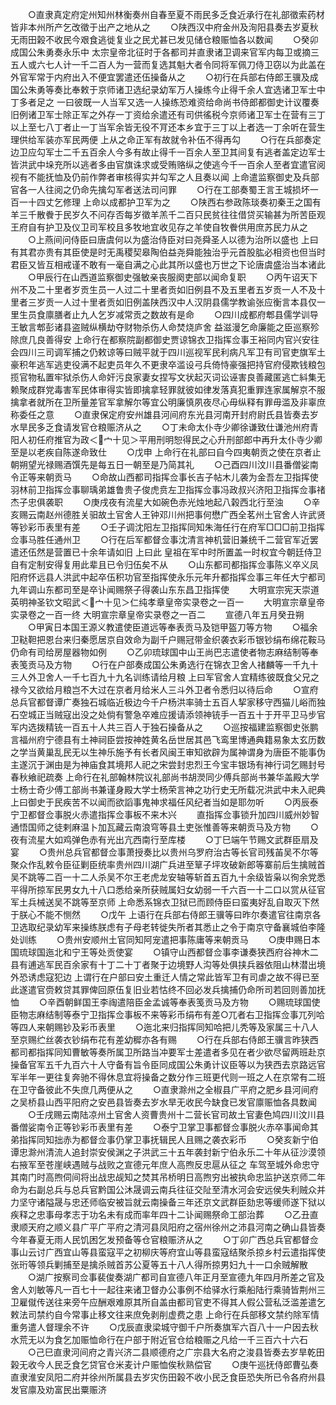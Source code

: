 <!-- { "loadSidebar": true } -->
　　○直隶真定府定州知州林衡奏州自春至夏不雨民多乏食近承行在礼部徵索药材皆非本州所产乞改徵于出产之地从之
　　○陕西汉中府金州及洵阳县奏去岁夏秋无雨田榖不收民今艰食逃徙复业之民尤甚已发见储仓粮赈恤各以数闻
　　○癸卯成国公朱勇奏永乐中  太宗皇帝北征时于各都司并直隶诸卫调来官军内每卫或摘三五人或六七人计一千二百人为一营而复选其魁大者令同将军佩刀侍卫窃以为此盖在外官军常于内府出入不便宜罢遣还伍操备从之
　　○初行在兵部右侍郎王骥及成国公朱勇等奏比奉敕于京师诸卫选纪录幼军万人操练今止得千余人宜选诸卫军士中丁多者足之  一曰彼既一人当军又选一人操练恐难资给命尚书侍郎都御史计议覆奏旧例诸卫军士除正军之外存一丁资给余遣还有司供徭税今京师诸卫军士在营有三丁以上至七八丁者止一丁当军余皆无役不肎还本乡宜于三丁以上者选一丁余听在营生理供给军装亦军民两便  上从之命正军有故就令补伍不得再勾
　　○行在兵部奏定边卫应勾军士二千五百余人今多有故止得千一百余人至卫其间复有逃者盖定边军士皆洪武中垛充所以逃者多由官旗诛求或受贿赂纵之使逃今千一百余人至者宜遣官阅视有不能抚恤及仍前作弊者审核得实并勾军之人且奏以闻  上命遣监察御史及兵部官各一人往阅之仍命先擒勾军者送法司问罪
　　○行在工部奏蜀王言王城损坏一百一十四丈乞修理  上命以成都护卫军为之
　　○陕西右参政陈琰奏初秦王之国有羊三千散餋于民岁久不问存否每岁徵羊羔千二百只民贫往往借贷买输甚为所苦臣观王府自有护卫及仪卫司军校且多牧地宜收见存之羊使自牧餋供用庶苏民力从之
　　○上燕间问侍臣曰唐虞何以为盛治侍臣对曰尧舜圣人以德为治所以盛也  上曰有其君亦贵有其臣使是时无禹稷契皋陶伯益尧舜能独治乎元首股肱必相资也但当时君臣又皆互相戒谨不敢有一毫自满之心此其所以盛也万世之下论唐虞盛治当本诸此
　　○甲辰行在山西道监察御史强敏亲丧服阕吏部以闻命复职
　　○丙午诏天下州不及二十里者岁贡生员一人过二十里者贡如旧例县不及五里者五岁贡一人不及十里者三岁贡一人过十里者贡如旧例盖陕西汉中人汉阴县儒学教谕张应衡言本县仅一里生员食廪膳者止九人乞岁减常贡之数故有是命
　　○四川成都府郫县儒学训导王敏言郫彭诸县盗贼纵横劫夺财物杀伤人命焚烧庐舍  益滋漫乞命廉能之臣巡察殄除庶几良善得安  上命行在都察院副都御史贾谅锦衣卫指挥佥事王裕同内官兴安往会四川三司调军捕之仍敕谅等曰贼平就于四川巡视军民利病凡军卫有司官吏旗军土豪积年逃军逃吏役满不起吏员年久不更隶卒滥设弓兵倚恃豪强把持官府侵欺钱粮包揽官物私置牢狱杀伤人命奸污良家妻女捏写文状起灭词讼诬害良善藏匿逃亡紏集无赖聚成群党毒害军民体审得实皆即擒拿轻罪就彼如律发落真犯重罪连家属解京不服擒拿者就所在卫所量差官军拿解尔等宜公明廉慎夙夜尽心毋纵释有罪毋滥及非辜庶称委任之意
　　○直隶保定府安州雄县河间府东光县河南开封府尉氏县皆奏去岁水旱民多乏食请发官仓粮赈济从之
　　○丁未命太仆寺少卿徐谦致仕谦池州府青阳人初任府推官为政＜宀十见＞平用刑明恕得民之心升刑部郎中再升太仆寺少卿至是以老疾自陈遂命致仕
　　○戊申  上命行在礼部曰自今四夷朝贡之使在京者止朝朔望光禄赐酒馔先是每五日一朝至是乃简其礼
　　○己酉四川汶川县番僧娑南令正等来朝贡马
　　○命故山西都司指挥佥事长吉子帖木儿袭为金吾左卫指挥使羽林前卫指挥佥事聊瑀弟雄鲁贵子俊虎贲左卫指挥佥事冯政叔兴济阳卫指挥佥事禇杰子忠俱袭职
　　○庚戌夜有流星大如碗色赤光烛地起八榖西北行至浊
　　○辛亥赐云南赵州德胜关驲故土官舍人王钟邓川州把事何懋广西全茗州土官舍人许武贤等钞彩币表里有差
　　○壬子调沈阳左卫指挥同知朱海任行在府军□□□前卫指挥佥事马胜任通州卫
　　○行在后军都督佥事沈清言神机营旧兼统千二营官军近罢遣还伍然是营置已十余年请如旧  上曰此  皇祖在军中时所置盖一时权宜今朝廷侍卫自有定制安得复用此辈且已令归伍矣不从
　　○山东都司都指挥佥事陈义卒义凤阳府怀远县人洪武中起卒伍积功官至指挥使永乐元年升都指挥佥事三年任大宁都司九年调山东都司至是卒讣闻赐祭子得袭山东东昌卫指挥使
　　大明宣宗宪天崇道英明神圣钦文昭武＜宀十见＞仁纯孝章皇帝实录卷之一百一
　　大明宣宗章皇帝实录卷之一百一终
大明宣宗章皇帝实录卷之一百二
　　宣德八年五月癸丑朔
　　○甲寅日本国王源义教遣使臣道远等奉表贡马及铠甲盔刀等方物
　　○福余卫鞑靼把恩台来归秦愿居京自效命为副千户赐冠带金织袭衣彩币银钞绢布绵花鞍马仍命有司给房屋器物如例
　　○乙卯琉球国中山王尚巴志遣使者物志麻结制等奉表笺贡马及方物
　　○行在户部奏成国公朱勇选行在锦衣卫舍人禇麟等一千九十三人外卫舍人一千七百九十九名训练请给月粮  上曰军官舍人宜精练彼既食父兄之禄今又欲给月粮岂不大过在京者月给米人三斗外卫者令悉归以待后命
　　○宣府总兵官都督谭广奏独石城临近极边今千户杨洪率骑士五百人挈家移守西猫儿峪而独石空城正当贼寇出没之处倘有警急卒难应援请添领神铳手一百五十于开平卫马步官军内选拨精铳一百五十人共三百人于独石操备从之
　　○巡按福建监察御史张鹏言福州府宁德县有土神祠臣尝按神姓黄名岳世居其邑飞鸾里博通典籍易象太玄历数之学当黄巢乱民无以生神乐施予有长者风闽王审知欲辟为属神谓身为唐臣不能事伪主遂沉于渊由是为神庙食其境邦人祀之宋尝封忠烈王今宝丰银场有神行词乞赐封号春秋飨祀疏奏  上命行在礼部翰林院议礼部尚书胡濙同少傅兵部尚书兼华盖殿大学士杨士奇少傅工部尚书兼谨身殿大学士杨荣言神之功行史无所载况洪武中未入祀典  上曰御史于民疾苦不以闻而欲謟事鬼神求福任风纪者当如是耶勿听
　　○丙辰泰宁卫都督佥事脱火赤遣指挥佥事板不来木兴
　　直指挥佥事锁升加四川威州妙智通悟国师之徒剌麻温卜加瓦藏云南浪穹等县土吏张惟善等来朝贡马及方物
　　○夜有流星大如鸡弹色赤有光出亢西南行至库楼
　　○丁巳端午节赐文武群臣扇及宴
　　○贵州总兵官都督佥事萧授奏比以贵州乌罗府治古等长官司残苖吴不尔等聚众作乱敕令臣征剿臣统率贵州四川湖广兵进至筸子坪攻破新郎等寨前后生擒贼首吴不跳等二百一十二人杀吴不尔王老虎龙安轴等斩首五百九十余级皆枭以徇余党悉平得所掠军民男女九十八口悉给亲所获贼属妇女幼弱一千六百一十二口以赏从征官军土兵械送吴不跳等至京师  上命悉系锦衣卫狱已而顾侍臣曰蛮夷好乱自取灭下然于朕心不能不恻然
　　○戊午  上语行在兵部右侍郎王骥等曰昨尔奏遣官往南京各卫选取纪录幼军来操练朕虑有子母老转徙失所者其悉止之令于南京守备襄城伯李隆处训练
　　○贵州安顺州土官同知阿宠遣把事陈庸等来朝贡马
　　○庚申赐日本国琉球国迤北和宁王等处贡使宴
　　○镇守山西都督佥事李谦奏狭西府谷神木二县有逋逃军民百余家有十丁二十丁者聚于边境野人沟等处俱挟兵器依阻山林潜出境外恐诱虑寇犯边  上谓行在户部曰安土重迁人情之常此皆军卫有司虐之故不得已至此遂遣官赍敕贷其罪俾回原伍复旧业若怙终不回必发兵擒捕仍命所司若回则善加抚恤
　　○辛酉朝鲜国王李祹遣陪臣金孟诚等奉表笺贡马及方物
　　○赐琉球国使臣物志麻结制等泰宁卫指挥佥事板不来等彩币绢布有差○兀者右卫指挥佥事兀列哈等四人来朝赐钞及彩币表里
　　○迤北来归指挥同知哈把儿秃等及家属三十八人至京赐纻丝袭衣钞绢布花有差幼穉亦各有赐
　　○行在兵部右侍郎王骥言昨狭西都司都指挥同知曹敏等奏所属卫所路当冲要军士差遣者多见在者少欲尽留两班赴京操备官军五千九百六十人守备有旨令臣同成国公朱勇计议臣等以为狭西去京路远官军半年一更往复奔驰不得休息宜将操备之数分作三班更代则一班之人在京常有二班在卫守备彼此不失庶几两便从之
　　○直隶滁州之全椒县广平府之肥乡县河间府之吴桥县山西平阳府之安邑县皆奏去岁水旱无收民今缺食已发官廪赈恤各具数闻
　　○壬戌赐云南陆凉州土官舍人资曹贵州十二营长官司故土官妻色鸠四川汶川县番僧娑南令正等钞彩币表里有差
　　○泰宁卫掌卫事都督佥事脱火赤卒事闻命其弟指挥同知拙赤为都督佥事仍掌卫事抚辑民人且赐之袭衣彩币
　　○癸亥新宁伯谭忠滁州清流人追封崇安侯渊之子洪武三十五年袭封新宁伯永乐二十年从征沙漠领右掖军至苍崖峡遇贼与战败之宣德元年庶人高煦反忠扈从征之  车驾至城外命忠守其南门时高煦伺间将出战忠觇知之焚其吊桥明日高煦穷出被执命忠监护送京师二年命为右副总兵与总兵官黔国公沐晟调云南兵往征交阯至清水河会安远侯失利贼众并力坚守诸隘晟与忠还师临安被旨就云南操备三年还京文武群臣劾忠等缓师遂下狱以疾释之忠事母孝志于功名未有成而率年四十二讣闻赐祭命工部治葬
　　○乙丑直隶顺天府之顺义县广平广平府之清河县凤阳府之宿州徐州之沛县河南之确山县皆奏今年春夏无雨人民饥困乞发预备等仓官粮赈济从之
　　○丁卯广西总兵官都督佥事山云讨广西宜山等县蛮寇平之初柳庆等府宜山等县蛮寇结聚杀掠乡村云遣指挥使张珩等领兵剿捕至是擒杀贼首苏公夏等五十八人得所掠男妇九十一口余贼解散
　　○湖广按察司佥事裴俊奏湖广都司自宣德八年正月至宣德九年四月所差之官及舍人刘敏等凡一百七十一起往来诸卫督办公事例不给驿水行乘船陆行乘骑皆荆州三卫雇僦传送往来旁午应酬艰难原其所自盖由都司官吏不得其人假公营私泛滥差遣乞敕法司禁约自今常事止移文往来庶免剥削虚费之患  上命行在兵部移文禁约除军情重务遣人督理余不许
　　○戊辰直隶梁城守御千户所奏旗军六百八十一户因去秋水荒无以为食乞加赈恤命行在户部于附近官仓给粮赈之凡给一千三百六十六石
　　○己巳直隶河间府之青兴济二县顺德府之广宗县大名府之浚县皆奏去岁旱乾田榖无收今人民乏食乞贷官仓米麦计户赈恤俟秋熟偿官
　　○庚午巡抚侍郎曹弘奏直隶淮安凤阳二府并徐州所属县去岁灾伤田榖不收小民乏食臣恐失所已令各府州县发官廪及劝富民出粟赈济
